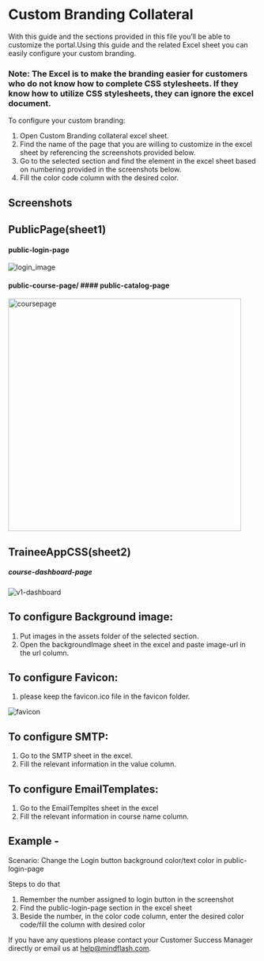 # Custom Branding Collateral


With this guide and the sections provided in this file you’ll be able to customize the portal.Using this guide and the related Excel sheet you can easily configure your custom branding.

### Note:  The Excel is to make the branding easier for customers who do not know how to complete CSS stylesheets. If they know how to utilize CSS stylesheets, they can ignore the excel document. 


To configure your custom branding:
  1. Open Custom Branding collateral excel sheet.
  2. Find the name of the page that you are willing to customize in the excel sheet by referencing the screenshots provided below.
  3. Go to the selected section and find the element in the excel sheet based on numbering provided in the screenshots below.
  4. Fill the color code column with the desired color.
  

  ## Screenshots
## PublicPage(sheet1)


#### public-login-page

![login_image](https://user-images.githubusercontent.com/10574792/98499369-5bb16a00-226f-11eb-8312-5bdcab9c1514.png)

#### public-course-page/ #### public-catalog-page

<img width="471" alt="coursepage" src="https://user-images.githubusercontent.com/10574792/98498391-a8477600-226c-11eb-8927-a0f30c4eb0b7.png">


## TraineeAppCSS(sheet2)

##### course-dashboard-page


![v1-dashboard](https://user-images.githubusercontent.com/10574792/98908394-60338800-24e6-11eb-9577-d8370dcde6a2.png)



 ## To configure Background image:
  1. Put images in the assets folder of the selected section.
  2. Open the backgroundImage sheet in the excel and paste image-url in the url column.
  
  
## To configure Favicon:
  
  1. please keep the favicon.ico file in the favicon folder.
  
![favicon](https://user-images.githubusercontent.com/10574792/98499097-96ff6900-226e-11eb-821b-29aa47092ae4.png)

## To configure SMTP:
  1. Go to the SMTP sheet in the excel.
  2. Fill the relevant information in the value column.
  
## To configure EmailTemplates:
  1. Go to the EmailTempltes sheet in the excel
  2. Fill the relevant information in course name column.
  


## Example -
 Scenario: Change the Login button background color/text color in public-login-page
 
 Steps to do that

1. Remember the number assigned to login button in the screenshot
2. Find the public-login-page section in the excel sheet 
3. Beside the number, in the color code column, enter the desired color code/fill the column with desired color


If you have any questions please contact your Customer Success Manager directly or email us at help@mindflash.com.


